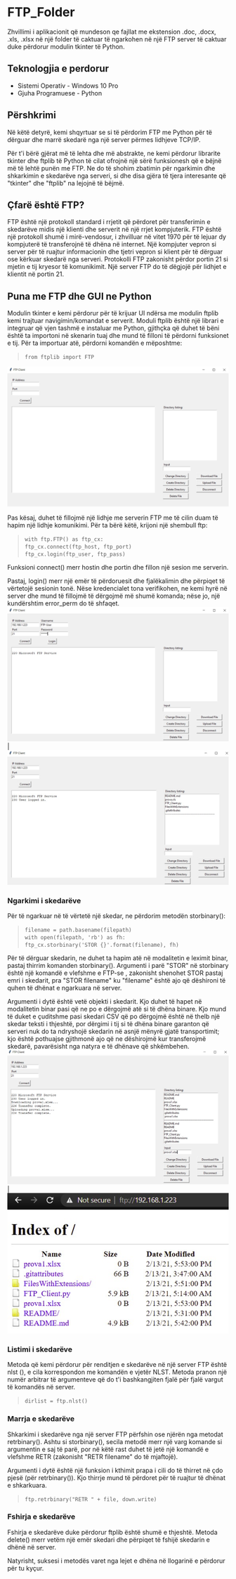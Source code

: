 # FTP_Folder

Zhvillimi i aplikacionit që mundeson qe fajllat me ekstension .doc, .docx, .xls, .xlsx në një folder të caktuar të ngarkohen në një FTP server të caktuar duke përdorur modulin tkinter të Python.

## Teknologjia e perdorur

- Sistemi Operativ - Windows 10 Pro
- Gjuha Programuese - Python

## Përshkrimi

Në këtë detyrë, kemi shqyrtuar se si të përdorim FTP me Python për të dërguar dhe marrë skedarë nga një server përmes lidhjeve TCP/IP.

Për t'i bërë gjërat më të lehta dhe më abstrakte, ne kemi përdorur librarite tkinter dhe ftplib të Python të cilat ofrojnë një sërë funksionesh që e bëjnë më të lehtë punën me FTP. Ne do të shohim zbatimin për ngarkimin dhe shkarkimin e skedarëve nga serveri, si dhe disa gjëra të tjera interesante që "tkinter" dhe "ftplib" na lejojnë të bëjmë.

## Çfarë është FTP?

FTP është një protokoll standard i rrjetit që përdoret për transferimin e skedarëve midis një klienti dhe serverit në një rrjet kompjuterik. FTP është një protokoll shumë i mirë-vendosur, i zhvilluar në vitet 1970 për të lejuar dy kompjuterë të transferojnë të dhëna në internet. Një kompjuter vepron si server për të ruajtur informacionin dhe tjetri vepron si klient për të dërguar ose kërkuar skedarë nga serveri. Protokolli FTP zakonisht përdor portin 21 si mjetin e tij kryesor të komunikimit. Një server FTP do të dëgjojë për lidhjet e klientit në portin 21.

## Puna me FTP dhe GUI ne Python

Modulin tkinter e kemi përdorur për të krijuar UI ndërsa me modulin ftplib kemi trajtuar navigimin/komandat e serverit.
Moduli ftplib është një librari e integruar që vjen tashmë e instaluar me Python, gjithçka që duhet të bëni është ta importoni në skenarin tuaj dhe mund të filloni të përdorni funksionet e tij. Për ta importuar atë, përdorni komandën e mëposhtme:

> `from ftplib import FTP` <br />

![alt text](README/1.jpg)

Pas kësaj, duhet të fillojmë një lidhje me serverin FTP me të cilin duam të hapim një lidhje komunikimi. Për ta bërë këtë, krijoni një shembull ftp:

> `with ftp.FTP() as ftp_cx:` <br />
> `ftp_cx.connect(ftp_host, ftp_port)` <br />
> `ftp_cx.login(ftp_user, ftp_pass)` <br />

Funksioni connect() merr hostin dhe portin dhe fillon një sesion me serverin.

Pastaj, login() merr një emër të përdoruesit dhe fjalëkalimin dhe përpiqet të vërtetojë sesionin tonë. Nëse kredencialet tona verifikohen, ne kemi hyrë në server dhe mund të fillojmë të dërgojmë më shumë komanda; nëse jo, një kundërshtim error_perm do të shfaqet.
![alt text](README/4.jpg) | ![alt text](README/5.jpg)

### Ngarkimi i skedarëve

Për të ngarkuar në të vërtetë një skedar, ne përdorim metodën storbinary():

> `filename = path.basename(filepath)` <br />
> `with open(filepath, 'rb') as fh:` <br />
> `ftp_cx.storbinary('STOR {}'.format(filename), fh)` <br />

Për të dërguar skedarin, ne duhet ta hapim atë në modalitetin e leximit binar, pastaj thirrim komanden storbinary(). Argumenti i parë "STOR" në storbinary është një komandë e vlefshme e FTP-se , zakonisht shenohet STOR pastaj emri i skedarit, pra "STOR filename" ku "filename" është ajo që dëshironi të quhen të dhënat e ngarkuara në server.

Argumenti i dytë është vetë objekti i skedarit. Kjo duhet të hapet në modalitetin binar pasi që ne po e dërgojmë atë si të dhëna binare. Kjo mund të duket e çuditshme pasi skedari CSV që po dërgojmë është në thelb një skedar teksti i thjeshtë, por dërgimi i tij si të dhëna binare garanton që serveri nuk do ta ndryshojë skedarin në asnjë mënyrë gjatë transportimit; kjo është pothuajse gjithmonë ajo që ne dëshirojmë kur transferojmë skedarë, pavarësisht nga natyra e të dhënave që shkëmbehen.
![alt text](README/upload.jpg) | ![alt text](README/server.jpg)

### Listimi i skedarëve

Metoda që kemi përdorur për renditjen e skedarëve në një server FTP është nlst (), e cila korrespondon me komandën e vjetër NLST.
Metoda pranon një numër arbitrar të argumenteve që do t'i bashkangjiten fjalë për fjalë vargut të komandës në server.

> `dirlist = ftp.nlst()` <br />

### Marrja e skedarëve

Shkarkimi i skedarëve nga një server FTP përfshin ose njërën nga metodat retrbinary(). Ashtu si storbinary(), secila metodë merr një varg komande si argumentin e saj të parë, por në këtë rast duhet të jetë një komandë e vlefshme RETR (zakonisht "RETR filename" do të mjaftojë).

Argumenti i dytë është një funksion i kthimit prapa i cili do të thirret në çdo pjesë (për retrbinary()). Kjo thirrje mund të përdoret për të ruajtur të dhënat e shkarkuara.

> `ftp.retrbinary("RETR " + file, down.write)` <br />

### Fshirja e skedarëve

Fshirja e skedarëve duke përdorur ftplib është shumë e thjeshtë. Metoda delete() merr vetëm një emër skedari dhe përpiqet të fshijë skedarin e dhënë në server.

Natyrisht, suksesi i metodës varet nga lejet e dhëna në llogarinë e përdorur për tu kyçur.
